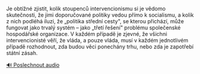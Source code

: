 
Je obtížné zjistit, kolik stoupenců intervencionismu si je vědomo skutečnosti, že jimi doporučované politiky vedou přímo k socialismu, a kolik z nich podléhá iluzi, že „politika střední cesty", se kterou přichází, může fungovat jako trvalý systém – jako „třetí řešení" problému společenské hospodářské organizace. V každém případě je zjevné, že všichni intervencionisté věří, že vláda, a pouze vláda, musí v každém jednotlivém případě rozhodnout, zda budou věci ponechány trhu, nebo zda je zapotřebí státní zásah.

[🔊 Poslechnout audio](/data/7-paragraphs/audio/chapter_167/para_004-Je-obtn-zjistit-kolik-stoupenc-intervencionis.mp3)
